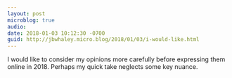 ```yaml
---
layout: post
microblog: true
audio: 
date: 2018-01-03 10:12:30 -0700
guid: http://jbwhaley.micro.blog/2018/01/03/i-would-like.html
---
```

I would like to consider my opinions more carefully before expressing them online in 2018. Perhaps my quick take neglects some key nuance.
